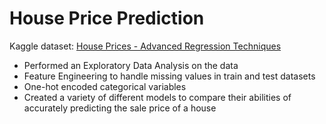 # House Price Prediction
Kaggle dataset: [House Prices - Advanced Regression Techniques](https://www.kaggle.com/competitions/house-prices-advanced-regression-techniques/overview)

- Performed an Exploratory Data Analysis on the data
- Feature Engineering to handle missing values in train and test datasets
- One-hot encoded categorical variables
- Created a variety of different models to compare their abilities of accurately predicting the sale price of a house

